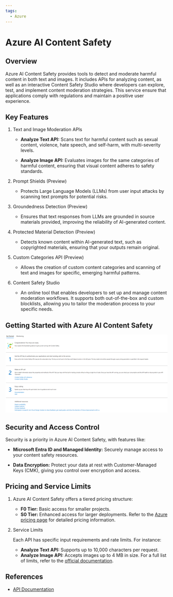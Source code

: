 ```yaml
---
tags:
  - Azure
---
```


# Azure AI Content Safety

## Overview

Azure AI Content Safety provides tools to detect and moderate harmful content in both text and images. It includes APIs for analyzing content, as well as an interactive Content Safety Studio where developers can explore, test, and implement content moderation strategies. This service ensure that applications comply with regulations and maintain a positive user experience.

## Key Features

1. Text and Image Moderation APIs

    - **Analyze Text API:** Scans text for harmful content such as sexual content, violence, hate speech, and self-harm, with multi-severity levels.

    - **Analyze Image API:** Evaluates images for the same categories of harmful content, ensuring that visual content adheres to safety standards.

2. Prompt Shields (Preview)

    - Protects Large Language Models (LLMs) from user input attacks by scanning text prompts for potential risks.

3. Groundedness Detection (Preview)

    - Ensures that text responses from LLMs are grounded in source materials provided, improving the reliability of AI-generated content.

4. Protected Material Detection (Preview)

    - Detects known content within AI-generated text, such as copyrighted materials, ensuring that your outputs remain original.

5. Custom Categories API (Preview)

    - Allows the creation of custom content categories and scanning of text and images for specific, emerging harmful patterns.

6. Content Safety Studio

    - An online tool that enables developers to set up and manage content moderation workflows. It supports both out-of-the-box and custom blocklists, allowing you to tailor the     moderation process to your specific needs.

## Getting Started with Azure AI Content Safety

![image](../../../images/content-safety.png)

## Security and Access Control

Security is a priority in Azure AI Content Safety, with features like:

- **Microsoft Entra ID and Managed Identity:** Securely manage access to your content safety resources.

- **Data Encryption:** Protect your data at rest with Customer-Managed Keys (CMK), giving you control over encryption and access.

## Pricing and Service Limits

1. Azure AI Content Safety offers a tiered pricing structure:

    - **F0 Tier:** Basic access for smaller projects.
    - **S0 Tier:** Enhanced access for larger deployments.
    Refer to the [Azure pricing page](https://azure.microsoft.com/en-us/pricing/details/cognitive-services/content-safety/) for detailed pricing information.

2. Service Limits

    Each API has specific input requirements and rate limits. For instance:

    - **Analyze Text API:** Supports up to 10,000 characters per request.
    - **Analyze Image API:** Accepts images up to 4 MB in size.
      For a full list of limits, refer to the [official documentation](https://azure-ai-content-safety-api-docs.developer.azure-api.net/apis).

## References

- [API Documentation](https://azure-ai-content-safety-api-docs.developer.azure-api.net/apis)